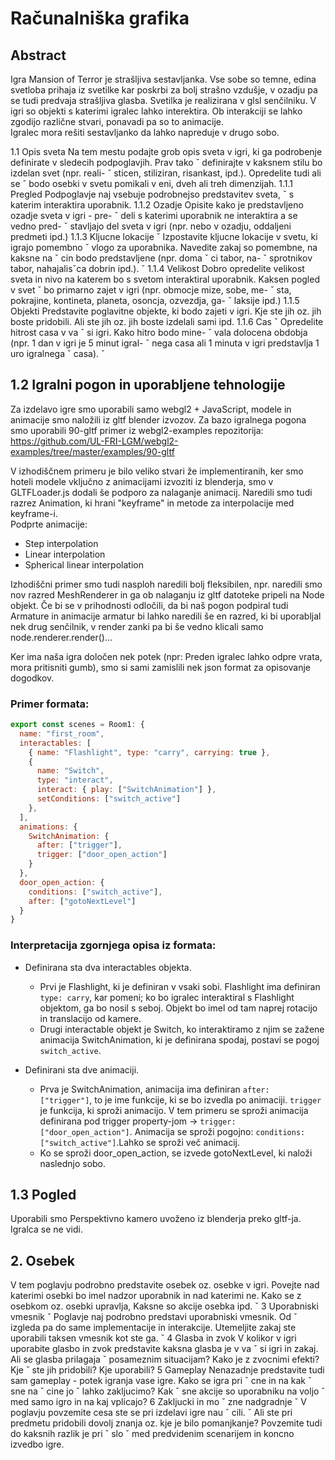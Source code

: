 <!-- NASLOVNICA -->

# Računalniška grafika

## Abstract

Igra Mansion of Terror je strašljiva sestavljanka. Vse sobe so temne, edina svetloba prihaja iz svetilke kar poskrbi za bolj strašno vzdušje, v ozadju pa se tudi predvaja strašljiva glasba.
Svetilka je realizirana v glsl senčilniku. V igri so objekti s katerimi igralec lahko interektira. Ob interakciji se lahko zgodijo različne stvari, ponavadi pa so to animacije.  
Igralec mora rešiti sestavljanko da lahko napreduje v drugo sobo.


1.1 Opis sveta
Na tem mestu podajte grob opis sveta v igri, ki ga podrobenje definirate v sledecih podpoglavjih. Prav tako ˇ
definirajte v kaksnem stilu bo izdelan svet (npr. reali- ˇ
sticen, stiliziran, risankast, ipd.). Opredelite tudi ali se ˇ
bodo osebki v svetu pomikali v eni, dveh ali treh dimenzijah.
1.1.1 Pregled
Podpoglavje naj vsebuje podrobnejso predstavitev sveta, ˇ
s katerim interaktira uporabnik.
1.1.2 Ozadje
Opisite kako je predstavljeno ozadje sveta v igri - pre- ˇ
deli s katerimi uporabnik ne interaktira a se vedno pred- ˇ
stavljajo del sveta v igri (npr. nebo v ozadju, oddaljeni
predmeti ipd.)
1.1.3 Kljucne lokacije ˇ
Izpostavite kljucne lokacije v svetu, ki igrajo pomembno ˇ
vlogo za uporabnika. Navedite zakaj so pomembne, na
kaksne na ˇ cin bodo predstavljene (npr. doma ˇ ci tabor, na- ˇ
sprotnikov tabor, nahajalisˇca dobrin ipd.). ˇ
1.1.4 Velikost
Dobro opredelite velikost sveta in nivo na katerem bo
s svetom interaktiral uporabnik. Kaksen pogled v svet ˇ
bo primarno zajet v igri (npr. obmocje mize, sobe, me- ˇ
sta, pokrajine, kontineta, planeta, osoncja, ozvezdja, ga- ˇ
laksije ipd.)
1.1.5 Objekti
Predstavite poglavitne objekte, ki bodo zajeti v igri. Kje
ste jih oz. jih boste pridobili. Ali ste jih oz. jih boste
izdelali sami ipd.
1.1.6 Cas ˇ
Opredelite hitrost casa v va ˇ si igri. Kako hitro bodo mine- ˇ
vala dolocena obdobja (npr. 1 dan v igri je 5 minut igral- ˇ
nega casa ali 1 minuta v igri predstavlja 1 uro igralnega ˇ
casa). ˇ


## 1.2 Igralni pogon in uporabljene tehnologije

Za izdelavo igre smo uporabili samo webgl2 + JavaScript, modele in animacije smo naložili iz gltf blender izvozov. Za bazo igralnega pogona smo uporabili 90-gltf primer iz webgl2-examples repozitorija: https://github.com/UL-FRI-LGM/webgl2-examples/tree/master/examples/90-gltf  

V izhodiščnem primeru je bilo veliko stvari že implementiranih, ker smo hoteli modele vključno z animacijami izvoziti iz blenderja, smo v GLTFLoader.js dodali še podporo za nalaganje animacij. Naredili smo tudi razrez Animation, ki hrani "keyframe" in metode za interpolacije med keyframe-i.  
Podprte animacije:
- Step interpolation
- Linear interpolation
- Spherical linear interpolation

Izhodiščni primer smo tudi nasploh naredili bolj fleksibilen, npr. naredili smo nov razred MeshRenderer in ga ob nalaganju iz gltf datoteke pripeli na Node objekt. Če bi se v prihodnosti odločili, da bi naš pogon podpiral tudi Armature in animacije armatur bi lahko naredili še en razred, ki bi uporabljal nek drug senčilnik, v render zanki pa bi še vedno klicali samo node.renderer.render()...  

Ker ima naša igra določen nek potek (npr: Preden igralec lahko odpre vrata, mora pritisniti gumb), smo si sami zamislili nek json format za opisovanje dogodkov.

### Primer formata:  

```js
export const scenes = Room1: {
  name: "first_room",
  interactables: [
    { name: "Flashlight", type: "carry", carrying: true },
    {
      name: "Switch",
      type: "interact",
      interact: { play: ["SwitchAnimation"] },
      setConditions: ["switch_active"]
    },
  ],
  animations: {
    SwitchAnimation: {
      after: ["trigger"],
      trigger: ["door_open_action"]
    }
  },
  door_open_action: {
    conditions: ["switch_active"],
    after: ["gotoNextLevel"]
  }
}
```

### Interpretacija zgornjega opisa iz formata:  
- Definirana sta dva interactables objekta. 
  - Prvi je Flashlight, ki je definiran v vsaki sobi. Flashlight ima definiran `type: carry`, kar pomeni; ko bo igralec interaktiral s Flashlight objektom, ga bo nosil s seboj. Objekt bo imel od tam naprej rotacijo in translacijo od kamere. 
  - Drugi interactable objekt je Switch, ko interaktiramo z njim se zažene animacija SwitchAnimation, ki je definirana spodaj, postavi se pogoj `switch_active`.

- Definirani sta dve animaciji. 
  - Prva je SwitchAnimation, animacija ima definiran `after: ["trigger"]`, to je ime funkcije, ki se bo izvedla po animaciji. `trigger` je funkcija, ki sproži animacijo. V tem primeru se sproži animacija definirana pod trigger property-jom -> `trigger: ["door_open_action"]`. Animacija se sproži pogojno: `conditions: ["switch_active"]`.Lahko se sproži več animacij.
  - Ko se sproži door_open_action, se izvede gotoNextLevel, ki naloži naslednjo sobo.


## 1.3 Pogled

Uporabili smo Perspektivno kamero uvoženo iz blenderja preko gltf-ja.
Igralca se ne vidi.

## 2. Osebek
V tem poglavju podrobno predstavite osebek oz. osebke
v igri. Povejte nad katerimi osebki bo imel nadzor uporabnik in nad katerimi ne. Kako se z osebkom oz. osebki
upravlja, Kaksne so akcije osebka ipd. ˇ
3 Uporabniski vmesnik ˇ
Poglavje naj podrobno predstavi uporabniski vmesnik. Od ˇ
izgleda pa do same implementacije in interakcije. Utemeljite zakaj ste uporabili taksen vmesnik kot ste ga. ˇ
4 Glasba in zvok
V kolikor v igri uporabite glasbo in zvok predstavite kaksna glasba je v va ˇ si igri in zakaj. Ali se glasba prilagaja ˇ
posameznim situacijam? Kako je z zvocnimi efekti? Kje ˇ
ste jih pridobili? Kje uporabili?
5 Gameplay
Nenazadnje predstavite tudi sam gameplay - potek igranja vase igre. Kako se igra pri ˇ cne in na kak ˇ sne na ˇ cine jo ˇ
lahko zakljucimo? Kak ˇ sne akcije so uporabniku na voljo ˇ
med samo igro in na kaj vplicajo?
6 Zakljucki in mo ˇ zne nadgradnje ˇ
V poglavju povzemite cesa ste se pri izdelavi igre nau ˇ cili. ˇ
Ali ste pri predmetu pridobili dovolj znanja oz. kje je bilo
pomanjkanje? Povzemite tudi do kaksnih razlik je pri ˇ slo ˇ
med predvidenim scenarijem in koncno izvedbo igre. 
